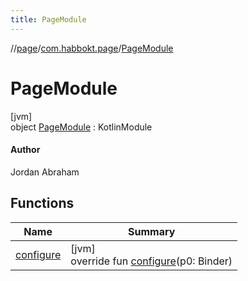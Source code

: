 ```yaml
---
title: PageModule
---
```

//[page](../../../index.html)/[com.habbokt.page](../index.html)/[PageModule](index.html)



# PageModule



[jvm]\
object [PageModule](index.html) : KotlinModule

#### Author



Jordan Abraham



## Functions


| Name | Summary |
|---|---|
| [configure](index.html#-1079151965%2FFunctions%2F317194267) | [jvm]<br>override fun [configure](index.html#-1079151965%2FFunctions%2F317194267)(p0: Binder) |


